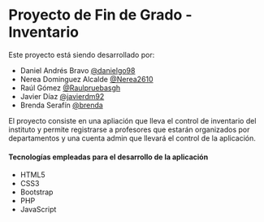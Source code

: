 # Proyecto de Fin de Grado - Inventario

Este proyecto está siendo desarrollado por:

* Daniel Andrés Bravo [@danielgo98](https://github.com/danielgo98)
* Nerea Dominguez Alcalde [@Nerea2610](https://github.com/Nerea2610)
* Raúl Gómez [@Raulpruebasgh](https://github.com/Raulpruebasgh)
* Javier Díaz [@javierdm92](https://github.com/javierdm92)
* Brenda Serafín [@brenda]()

El proyecto consiste en una apliación que lleva el control de inventario del instituto y permite registrarse a profesores que estarán organizados por departamentos y una cuenta admin que llevará el control de la aplicación.

#### Tecnologías empleadas para el desarrollo de la aplicación
* HTML5
* CSS3
* Bootstrap
* PHP
* JavaScript
